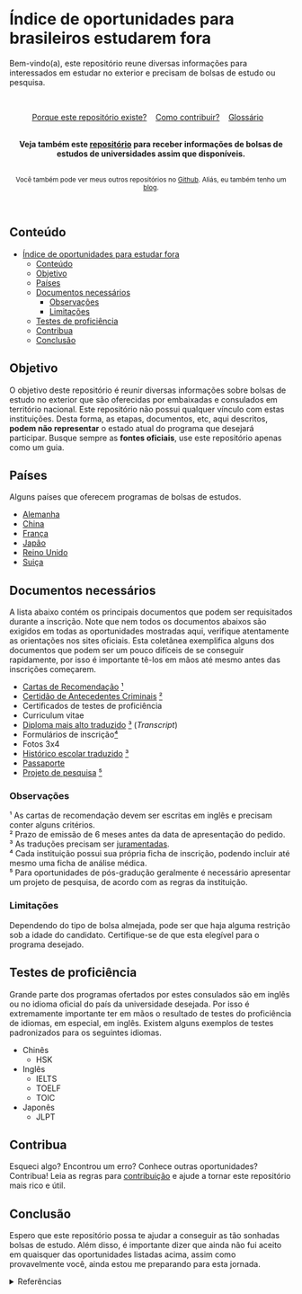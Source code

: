 # Índice de oportunidades para brasileiros estudarem fora

Bem-vindo(a), este repositório reune diversas informações para interessados em estudar no exterior e precisam de bolsas de estudo ou pesquisa.

<br>

<p align="center">
  <a href="./why.md">Porque este repositório existe?</a>&nbsp;&nbsp;&nbsp;
  <a href="./CONTRIBUTING.md">Como contribuir?</a>&nbsp;&nbsp;&nbsp;
  <a href="./glossary.md">Glossário</a>&nbsp;&nbsp;&nbsp;
</p>

<br>

<div align="center">
  <b>Veja também este <a href="https://github.com/Daniel-EST/scholarships-alert">repositório</a> para receber informações de bolsas de estudos de universidades assim que disponíveis.</b>
</div>

<br>

<p align="center">
  <sub>Você também pode ver meus outros repositórios no <a href="https://www.github.com/Daniel-EST">Github</a>. Aliás, eu também tenho um <a href="https://www.daniel-est.github.io/blog">blog</a>.
</p>

<br>


## Conteúdo

- [Índice de oportunidades para estudar fora](#índice-de-oportunidades-para-estudar-fora)
  - [Conteúdo](#conteúdo)
  - [Objetivo](#objetivo)
  - [Países](#países)
  - [Documentos necessários](#documentos-necessários)
    - [Observações](#observações)
    - [Limitações](#limitações)
  - [Testes de proficiência](#testes-de-proficiência)
  - [Contribua](#contribua)
  - [Conclusão](#conclusão)

## Objetivo
O objetivo deste repositório é reunir diversas informações sobre bolsas de estudo no exterior que são oferecidas por embaixadas e consulados em território nacional. 
Este repositório não possui qualquer vínculo com estas instituições. Desta forma, as etapas, documentos, etc, aqui descritos, **podem não representar** o estado atual do programa que desejará participar. Busque sempre as **fontes oficiais**, use este repositório apenas como um guia.

## Países
Alguns países que oferecem programas de bolsas de estudos.

- [Alemanha](./scholarships/)
- [China](./scholarships/china/)
- [França](./scholarships/france)
- [Japão](./scholarships/japan)
- [Reino Unido](./scolarships/uk)
- [Suiça](./scolarships/switzerland)

## Documentos necessários
A lista abaixo contém os principais documentos que podem ser requisitados durante a inscrição. Note que nem todos os documentos abaixos são exigidos em todas as oportunidades mostradas aqui, verifique atentamente as orientações nos sites oficiais. Esta coletânea exemplifica alguns dos documentos que podem ser um pouco difíceis de se conseguir rapidamente, por isso é importante tê-los em mãos até mesmo antes das inscrições começarem.

- [Cartas de Recomendação](./documents/recommendation-letter.md) [¹](#observações)
- [Certidão de Antecedentes Criminais](https://www.gov.br/pt-br/servicos/emitir-certidao-de-antecedentes-criminais) [²](#observações)
- Certificados de testes de proficiência
- Curriculum vitae
- [Diploma mais alto traduzido](./documents/degree-and-transcripts.md) [³](#observações) (_Transcript_)
- Formulários de inscrição[⁴](#observações)
- Fotos 3x4
- [Histórico escolar traduzido](./documents/degree-and-transcripts.md) [³](#observações)
- [Passaporte](https://www.gov.br/pt-br/servicos/obter-passaporte-comum-para-brasileiro)
- [Projeto de pesquisa](./documents/degree.md) [⁵](#observações)

### Observações
¹ As cartas de recomendação devem ser escritas em inglês e precisam conter alguns critérios.  
² Prazo de emissão de 6 meses antes da data de apresentação do pedido.  
³ As traduções precisam ser [juramentadas](./documents/degree-and-transcripts.md).  
⁴ Cada instituição possui sua própria ficha de inscrição, podendo incluir até mesmo uma ficha de análise médica.  
⁵ Para oportunidades de pós-gradução geralmente é necessário apresentar um projeto de pesquisa, de acordo com as regras da instituição.  

### Limitações

Dependendo do tipo de bolsa almejada, pode ser que haja alguma restrição sob a idade do candidato. Certifique-se de que esta elegível para o programa desejado.

## Testes de proficiência
Grande parte dos programas ofertados por estes consulados são em inglês ou no idioma oficial do país da universidade desejada. Por isso é extremamente importante ter em mãos o resultado de testes do proficiência de idiomas, em especial, em inglês.
Existem alguns exemplos de testes padronizados para os seguintes idiomas.

- Chinês
  - HSK
- Inglês
  - IELTS
  - TOELF
  - TOIC
- Japonês
  - JLPT

<!-- ## Outras recomendações
Lorem ipsum -->

## Contribua
Esqueci algo? Encontrou um erro? Conhece outras oportunidades? Contribua! Leia as regras para [contribuição](./contributing.md) e ajude a tornar este repositório mais rico e útil.

## Conclusão

Espero que este repositório possa te ajudar a conseguir as tão sonhadas bolsas de estudo. Além disso, é importante dizer que ainda não fui aceito em quaisquer das oportunidades listadas acima, assim como provavelmente você, ainda estou me preparando para esta jornada. 


<details>
  <summary>Referências</summary>
  <ul>
    <li><a href="#">https://www.estudarfora.org.br/bolsas-do-governo/</a></li>
    <li><a href="#">https://www.edublin.com.br/voce-ja-ouviu-falar-nas-bolsas-de-estudos-governamentais/</a></li>
    <li> Alemanha
      <ul>
       <li><a href="#">https://www.daad.org.br/pt/</a></li>
       <li><a href="#">https://www.study-in-germany.de/en/plan-your-studies/steps/</a></li>
      </ul>
    </li>
    <li> Australia
      <ul>
       <li><a href="#">https://brazil.embassy.gov.au/brasportuguese/home.html</a></li>
      </ul>
    </li>
    <li> Japão
      <ul>
       <li><a href="#">https://www.br.emb-japan.go.jp/itpr_pt/bolsas_programas.html</a></li>
      </ul>
    </li>
    <li> China
      <ul>    
        <li><a href="#">http://br.china-embassy.org/por/sghds/202111/t20211116_10448697.htm</a></li>
        <li><a href="#">http://br.china-embassy.org/por/sghds/</a></li>
        <li><a href="#">https://studyinchina.csc.edu.cn/#/home</a></li>
        <li><a href="#">https://www.campuschina.org/index.html</a></li>
      </ul>
    </li>
    <li> Reino Unido
      <ul>    
       <li><a href="#">https://www.chevening.org/scholarship/brazil/</a></li>
      </ul>
    </li>
    <li> Suíça
      <ul>
        <li><a href="#">https://www.eda.admin.ch/countries/brazil/pt/home/prestacao/bolsas.html</a></li>
       <li><a href="#">https://www.gov.br/mcti/pt-br/acompanhe-o-mcti/noticias/2020/09/embaixada-da-suica-no-brasil-oferece-bolsas-de-estudo-para-pesquisadores</a></li>
      </ul>
    </li>
  </ul>
</details>
